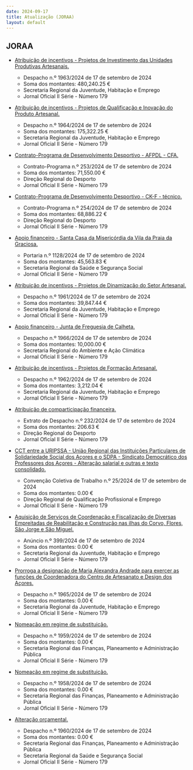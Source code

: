 ```yaml
---
date: 2024-09-17
title: Atualização (JORAA)
layout: default
---
```

## JORAA

* [Atribuição de incentivos - Projetos de Investimento das Unidades Produtivas Artesanais.](https://jo.azores.gov.pt/#/ato/a33dfa5a-3731-484e-a76e-3de48185816b)
  * Despacho n.º 1963/2024 de 17 de setembro de 2024
  * Soma dos montantes: 480,240.25 €
  * Secretaria Regional da Juventude, Habitação e Emprego
  * Jornal Oficial II Série - Número 179

* [Atribuição de incentivos - Projetos de Qualificação e Inovação do Produto Artesanal.](https://jo.azores.gov.pt/#/ato/187a356e-3e4c-4350-b800-e95b99f7f7a9)
  * Despacho n.º 1964/2024 de 17 de setembro de 2024
  * Soma dos montantes: 175,322.25 €
  * Secretaria Regional da Juventude, Habitação e Emprego
  * Jornal Oficial II Série - Número 179

* [Contrato-Programa de Desenvolvimento Desportivo - AFPDL - CFA.](https://jo.azores.gov.pt/#/ato/4092855f-9b9d-4bd1-9f4c-b366d10d4a18)
  * Contrato-Programa n.º 253/2024 de 17 de setembro de 2024
  * Soma dos montantes: 71,550.00 €
  * Direção Regional do Desporto
  * Jornal Oficial II Série - Número 179

* [Contrato-Programa de Desenvolvimento Desportivo - CK-F - técnico.](https://jo.azores.gov.pt/#/ato/df76e9e5-3f29-470e-959a-ea25f451ab84)
  * Contrato-Programa n.º 254/2024 de 17 de setembro de 2024
  * Soma dos montantes: 68,886.22 €
  * Direção Regional do Desporto
  * Jornal Oficial II Série - Número 179

* [Apoio financeiro - Santa Casa da Misericórdia da Vila da Praia da Graciosa.](https://jo.azores.gov.pt/#/ato/ed126bfc-d967-42eb-ac3d-2ad54e369353)
  * Portaria n.º 1128/2024 de 17 de setembro de 2024
  * Soma dos montantes: 45,563.83 €
  * Secretaria Regional da Saúde e Segurança Social
  * Jornal Oficial II Série - Número 179

* [Atribuição de incentivos - Projetos de Dinamização do Setor Artesanal.](https://jo.azores.gov.pt/#/ato/7894027f-4a40-413c-9c46-d934893d9c7c)
  * Despacho n.º 1961/2024 de 17 de setembro de 2024
  * Soma dos montantes: 39,847.44 €
  * Secretaria Regional da Juventude, Habitação e Emprego
  * Jornal Oficial II Série - Número 179

* [Apoio financeiro - Junta de Freguesia de Calheta.](https://jo.azores.gov.pt/#/ato/0d1e7526-9662-450e-9bc0-14ba3a6fd5b5)
  * Despacho n.º 1966/2024 de 17 de setembro de 2024
  * Soma dos montantes: 10,000.00 €
  * Secretaria Regional do Ambiente e Ação Climática
  * Jornal Oficial II Série - Número 179

* [Atribuição de incentivos - Projetos de Formação Artesanal.](https://jo.azores.gov.pt/#/ato/033d9669-4251-4131-9cb5-93cf52df4ef4)
  * Despacho n.º 1962/2024 de 17 de setembro de 2024
  * Soma dos montantes: 3,212.04 €
  * Secretaria Regional da Juventude, Habitação e Emprego
  * Jornal Oficial II Série - Número 179

* [Atribuição de comparticipação financeira.](https://jo.azores.gov.pt/#/ato/f97e4eb4-8f6f-46d6-a2bc-9bc840994caf)
  * Extrato de Despacho n.º 232/2024 de 17 de setembro de 2024
  * Soma dos montantes: 206.63 €
  * Direção Regional do Desporto
  * Jornal Oficial II Série - Número 179

* [CCT entre a URIPSSA - União Regional das Instituições Particulares de Solidariedade Social dos Açores e o SDPA - Sindicato Democrático dos Professores dos Açores - Alteração salarial e outras e texto consolidado.](https://jo.azores.gov.pt/#/ato/62ec6ef3-3b96-4f84-b58d-ab79633b89ee)
  * Convenção Coletiva de Trabalho n.º 25/2024 de 17 de setembro de 2024
  * Soma dos montantes: 0.00 €
  * Direção Regional de Qualificação Profissional e Emprego
  * Jornal Oficial II Série - Número 179

* [Aquisição de Serviços de Coordenação e Fiscalização de Diversas Empreitadas de Reabilitação e Construção nas ilhas do Corvo, Flores, São Jorge e São Miguel.](https://jo.azores.gov.pt/#/ato/66beed29-8133-48fe-b322-7015b445ab95)
  * Anúncio n.º 399/2024 de 17 de setembro de 2024
  * Soma dos montantes: 0.00 €
  * Secretaria Regional da Juventude, Habitação e Emprego
  * Jornal Oficial II Série - Número 179

* [Prorroga a designação de Maria Alexandra Andrade para exercer as funções de Coordenadora do Centro de Artesanato e Design dos Açores.](https://jo.azores.gov.pt/#/ato/22138cac-2883-4488-ac3a-c9c8fac7fc63)
  * Despacho n.º 1965/2024 de 17 de setembro de 2024
  * Soma dos montantes: 0.00 €
  * Secretaria Regional da Juventude, Habitação e Emprego
  * Jornal Oficial II Série - Número 179

* [Nomeação em regime de substituição.](https://jo.azores.gov.pt/#/ato/f4091381-d8aa-47e0-ab5d-a3dd0c0403b0)
  * Despacho n.º 1959/2024 de 17 de setembro de 2024
  * Soma dos montantes: 0.00 €
  * Secretaria Regional das Finanças, Planeamento e Administração Pública
  * Jornal Oficial II Série - Número 179

* [Nomeação em regime de substituição.](https://jo.azores.gov.pt/#/ato/ac9677a5-52cf-421c-b4da-b92ab138f3de)
  * Despacho n.º 1958/2024 de 17 de setembro de 2024
  * Soma dos montantes: 0.00 €
  * Secretaria Regional das Finanças, Planeamento e Administração Pública
  * Jornal Oficial II Série - Número 179

* [Alteração orçamental.](https://jo.azores.gov.pt/#/ato/1d153d74-3b87-4962-aacb-d87b6ca7b134)
  * Despacho n.º 1960/2024 de 17 de setembro de 2024
  * Soma dos montantes: 0.00 €
  * Secretaria Regional das Finanças, Planeamento e Administração Pública
  * Secretaria Regional da Saúde e Segurança Social
  * Jornal Oficial II Série - Número 179
